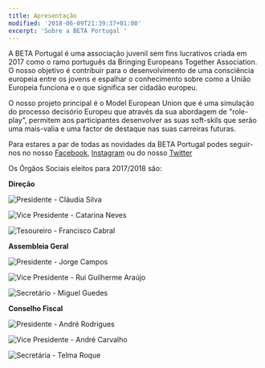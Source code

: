 ```yaml
---
title: Apresentação
modified: '2018-06-09T21:39:37+01:00'
excerpt: 'Sobre a BETA Portugal '
---
```

A BETA Portugal é uma associação juvenil sem fins lucrativos criada em 2017 como o ramo português da Bringing Europeans Together Association. O nosso objetivo é contribuir para o desenvolvimento de uma consciência europeia entre os jovens e espalhar o conhecimento sobre como a União Europeia funciona e o que significa ser cidadão europeu.

O nosso projeto principal é o Model European Union que é uma simulação do processo decisório Europeu que através da sua abordagem de "role-play", permitem aos participantes desenvolver as suas soft-skils que serão uma mais-valia e uma factor de destaque nas suas carreiras futuras.

Para estares a par de todas as novidades da BETA Portugal podes seguir-nos no nosso [Facebook](https://www.facebook.com/betaportugal.official/), [Instagram](https://www.instagram.com/betaportugal.official/) ou do nosso [Twitter](https://twitter.com/beta_portugal)

Os Órgãos Sociais eleitos para 2017/2018 são:

**Direção**

![Presidente - Cláudia Silva](/assets/images/1.png)

![Vice Presidente - Catarina Neves](/assets/images/2.png)

![Tesoureiro - Francisco Cabral](/assets/images/3.png)

**Assembleia Geral**

![Presidente - Jorge Campos](/assets/images/4.png)

![Vice Presidente - Rui Guilherme Araújo](/assets/images/5.png)

![Secretário - Miguel Guedes](/assets/images/6.png)

**Conselho Fiscal**

![Presidente - André Rodrigues](/assets/images/7.png)

![Vice Presidente - André Carvalho](/assets/images/8.png)

![Secretária - Telma Roque](/assets/images/9.png)
